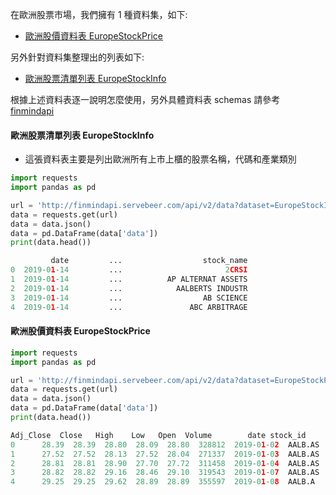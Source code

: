 在歐洲股票市場，我們擁有 1 種資料集，如下:

- [歐洲股價資料表 EuropeStockPrice](https://finmind.github.io/tutor/EuropeStock/#歐洲股價資料表-EuropeStockPrice)

另外針對資料集整理出的列表如下:

- [歐洲股票清單列表 EuropeStockInfo](https://finmind.github.io/tutor/EuropeStock/#歐洲股票清單列表-EuropeStockInfo)

根據上述資料表逐一說明怎麼使用，另外具體資料表 schemas 請參考 [finmindapi](http://finmindapi.servebeer.com/docs#/default/method_api_v2_data_get)

#### 歐洲股票清單列表 EuropeStockInfo

- 這張資料表主要是列出歐洲所有上市上櫃的股票名稱，代碼和產業類別

```python
import requests
import pandas as pd

url = 'http://finmindapi.servebeer.com/api/v2/data?dataset=EuropeStockInfo'
data = requests.get(url)
data = data.json()
data = pd.DataFrame(data['data'])
print(data.head())

         date         ...                  stock_name
0  2019-01-14         ...                       2CRSI
1  2019-01-14         ...          AP ALTERNAT ASSETS
2  2019-01-14         ...            AALBERTS INDUSTR
3  2019-01-14         ...                  AB SCIENCE
4  2019-01-14         ...               ABC ARBITRAGE
```

#### 歐洲股價資料表 EuropeStockPrice

```python
import requests
import pandas as pd

url = 'http://finmindapi.servebeer.com/api/v2/data?dataset=EuropeStockPrice&stock_id=AALB.AS&date=2019-01-01'
data = requests.get(url)
data = data.json()
data = pd.DataFrame(data['data'])
print(data.head())

Adj_Close  Close   High    Low   Open  Volume        date stock_id
0      28.39  28.39  28.80  28.09  28.80  328812  2019-01-02  AALB.AS
1      27.52  27.52  28.13  27.52  28.04  271337  2019-01-03  AALB.AS
2      28.81  28.81  28.90  27.70  27.72  311458  2019-01-04  AALB.AS
3      28.82  28.82  29.16  28.46  29.10  319543  2019-01-07  AALB.AS
4      29.25  29.25  29.62  28.89  28.89  355597  2019-01-08  AALB.A
```